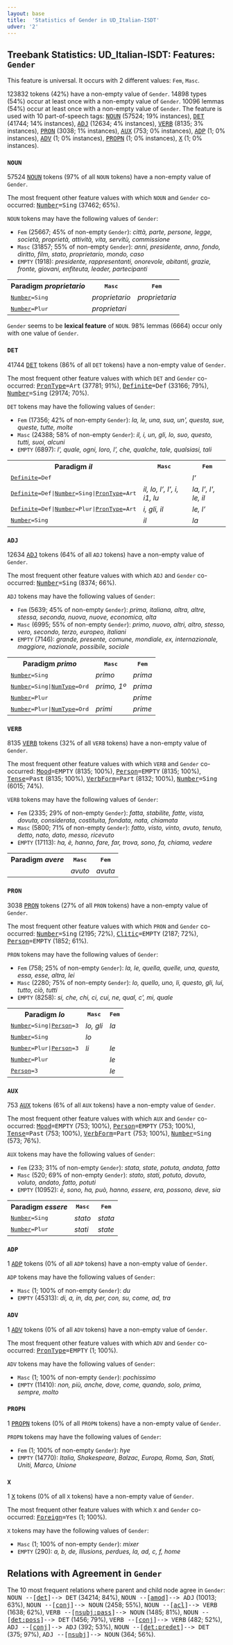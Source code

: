 ```yaml
---
layout: base
title:  'Statistics of Gender in UD_Italian-ISDT'
udver: '2'
---
```


## Treebank Statistics: UD_Italian-ISDT: Features: `Gender`

This feature is universal.
It occurs with 2 different values: `Fem`, `Masc`.

123832 tokens (42%) have a non-empty value of `Gender`.
14898 types (54%) occur at least once with a non-empty value of `Gender`.
10096 lemmas (54%) occur at least once with a non-empty value of `Gender`.
The feature is used with 10 part-of-speech tags: <tt><a href="it_isdt-pos-NOUN.html">NOUN</a></tt> (57524; 19% instances), <tt><a href="it_isdt-pos-DET.html">DET</a></tt> (41744; 14% instances), <tt><a href="it_isdt-pos-ADJ.html">ADJ</a></tt> (12634; 4% instances), <tt><a href="it_isdt-pos-VERB.html">VERB</a></tt> (8135; 3% instances), <tt><a href="it_isdt-pos-PRON.html">PRON</a></tt> (3038; 1% instances), <tt><a href="it_isdt-pos-AUX.html">AUX</a></tt> (753; 0% instances), <tt><a href="it_isdt-pos-ADP.html">ADP</a></tt> (1; 0% instances), <tt><a href="it_isdt-pos-ADV.html">ADV</a></tt> (1; 0% instances), <tt><a href="it_isdt-pos-PROPN.html">PROPN</a></tt> (1; 0% instances), <tt><a href="it_isdt-pos-X.html">X</a></tt> (1; 0% instances).

### `NOUN`

57524 <tt><a href="it_isdt-pos-NOUN.html">NOUN</a></tt> tokens (97% of all `NOUN` tokens) have a non-empty value of `Gender`.

The most frequent other feature values with which `NOUN` and `Gender` co-occurred: <tt><a href="it_isdt-feat-Number.html">Number</a></tt><tt>=Sing</tt> (37462; 65%).

`NOUN` tokens may have the following values of `Gender`:

* `Fem` (25667; 45% of non-empty `Gender`): <em>città, parte, persone, legge, società, proprietà, attività, vita, servitù, commissione</em>
* `Masc` (31857; 55% of non-empty `Gender`): <em>anni, presidente, anno, fondo, diritto, film, stato, proprietario, mondo, caso</em>
* `EMPTY` (1918): <em>presidente, rappresentanti, onorevole, abitanti, grazie, fronte, giovani, enfiteuta, leader, partecipanti</em>

<table>
  <tr><th>Paradigm <i>proprietario</i></th><th><tt>Masc</tt></th><th><tt>Fem</tt></th></tr>
  <tr><td><tt><tt><a href="it_isdt-feat-Number.html">Number</a></tt><tt>=Sing</tt></tt></td><td><em>proprietario</em></td><td><em>proprietaria</em></td></tr>
  <tr><td><tt><tt><a href="it_isdt-feat-Number.html">Number</a></tt><tt>=Plur</tt></tt></td><td><em>proprietari</em></td><td></td></tr>
</table>

`Gender` seems to be **lexical feature** of `NOUN`. 98% lemmas (6664) occur only with one value of `Gender`.

### `DET`

41744 <tt><a href="it_isdt-pos-DET.html">DET</a></tt> tokens (86% of all `DET` tokens) have a non-empty value of `Gender`.

The most frequent other feature values with which `DET` and `Gender` co-occurred: <tt><a href="it_isdt-feat-PronType.html">PronType</a></tt><tt>=Art</tt> (37781; 91%), <tt><a href="it_isdt-feat-Definite.html">Definite</a></tt><tt>=Def</tt> (33166; 79%), <tt><a href="it_isdt-feat-Number.html">Number</a></tt><tt>=Sing</tt> (29174; 70%).

`DET` tokens may have the following values of `Gender`:

* `Fem` (17356; 42% of non-empty `Gender`): <em>la, le, una, sua, un', questa, sue, queste, tutte, molte</em>
* `Masc` (24388; 58% of non-empty `Gender`): <em>il, i, un, gli, lo, suo, questo, tutti, suoi, alcuni</em>
* `EMPTY` (6897): <em>l', quale, ogni, loro, l’, che, qualche, tale, qualsiasi, tali</em>

<table>
  <tr><th>Paradigm <i>il</i></th><th><tt>Masc</tt></th><th><tt>Fem</tt></th></tr>
  <tr><td><tt><tt><a href="it_isdt-feat-Definite.html">Definite</a></tt><tt>=Def</tt></tt></td><td></td><td><em>l’</em></td></tr>
  <tr><td><tt><tt><a href="it_isdt-feat-Definite.html">Definite</a></tt><tt>=Def</tt>|<tt><a href="it_isdt-feat-Number.html">Number</a></tt><tt>=Sing</tt>|<tt><a href="it_isdt-feat-PronType.html">PronType</a></tt><tt>=Art</tt></tt></td><td><em>il, lo, l’, l', i, i1, lu</em></td><td><em>la, l’, l', le, il</em></td></tr>
  <tr><td><tt><tt><a href="it_isdt-feat-Definite.html">Definite</a></tt><tt>=Def</tt>|<tt><a href="it_isdt-feat-Number.html">Number</a></tt><tt>=Plur</tt>|<tt><a href="it_isdt-feat-PronType.html">PronType</a></tt><tt>=Art</tt></tt></td><td><em>i, gli, il</em></td><td><em>le, l’</em></td></tr>
  <tr><td><tt><tt><a href="it_isdt-feat-Number.html">Number</a></tt><tt>=Sing</tt></tt></td><td><em>il</em></td><td><em>la</em></td></tr>
</table>

### `ADJ`

12634 <tt><a href="it_isdt-pos-ADJ.html">ADJ</a></tt> tokens (64% of all `ADJ` tokens) have a non-empty value of `Gender`.

The most frequent other feature values with which `ADJ` and `Gender` co-occurred: <tt><a href="it_isdt-feat-Number.html">Number</a></tt><tt>=Sing</tt> (8374; 66%).

`ADJ` tokens may have the following values of `Gender`:

* `Fem` (5639; 45% of non-empty `Gender`): <em>prima, italiana, altra, altre, stessa, seconda, nuova, nuove, economica, alta</em>
* `Masc` (6995; 55% of non-empty `Gender`): <em>primo, nuovo, altri, altro, stesso, vero, secondo, terzo, europeo, italiani</em>
* `EMPTY` (7146): <em>grande, presente, comune, mondiale, ex, internazionale, maggiore, nazionale, possibile, sociale</em>

<table>
  <tr><th>Paradigm <i>primo</i></th><th><tt>Masc</tt></th><th><tt>Fem</tt></th></tr>
  <tr><td><tt><tt><a href="it_isdt-feat-Number.html">Number</a></tt><tt>=Sing</tt></tt></td><td><em>primo</em></td><td><em>prima</em></td></tr>
  <tr><td><tt><tt><a href="it_isdt-feat-Number.html">Number</a></tt><tt>=Sing</tt>|<tt><a href="it_isdt-feat-NumType.html">NumType</a></tt><tt>=Ord</tt></tt></td><td><em>primo, 1º</em></td><td><em>prima</em></td></tr>
  <tr><td><tt><tt><a href="it_isdt-feat-Number.html">Number</a></tt><tt>=Plur</tt></tt></td><td></td><td><em>prime</em></td></tr>
  <tr><td><tt><tt><a href="it_isdt-feat-Number.html">Number</a></tt><tt>=Plur</tt>|<tt><a href="it_isdt-feat-NumType.html">NumType</a></tt><tt>=Ord</tt></tt></td><td><em>primi</em></td><td><em>prime</em></td></tr>
</table>

### `VERB`

8135 <tt><a href="it_isdt-pos-VERB.html">VERB</a></tt> tokens (32% of all `VERB` tokens) have a non-empty value of `Gender`.

The most frequent other feature values with which `VERB` and `Gender` co-occurred: <tt><a href="it_isdt-feat-Mood.html">Mood</a></tt><tt>=EMPTY</tt> (8135; 100%), <tt><a href="it_isdt-feat-Person.html">Person</a></tt><tt>=EMPTY</tt> (8135; 100%), <tt><a href="it_isdt-feat-Tense.html">Tense</a></tt><tt>=Past</tt> (8135; 100%), <tt><a href="it_isdt-feat-VerbForm.html">VerbForm</a></tt><tt>=Part</tt> (8132; 100%), <tt><a href="it_isdt-feat-Number.html">Number</a></tt><tt>=Sing</tt> (6015; 74%).

`VERB` tokens may have the following values of `Gender`:

* `Fem` (2335; 29% of non-empty `Gender`): <em>fatta, stabilite, fatte, vista, dovuta, considerata, costituita, fondata, nata, chiamata</em>
* `Masc` (5800; 71% of non-empty `Gender`): <em>fatto, visto, vinto, avuto, tenuto, detto, nato, dato, messo, ricevuto</em>
* `EMPTY` (17113): <em>ha, è, hanno, fare, far, trova, sono, fa, chiama, vedere</em>

<table>
  <tr><th>Paradigm <i>avere</i></th><th><tt>Masc</tt></th><th><tt>Fem</tt></th></tr>
  <tr><td><tt></tt></td><td><em>avuto</em></td><td><em>avuta</em></td></tr>
</table>

### `PRON`

3038 <tt><a href="it_isdt-pos-PRON.html">PRON</a></tt> tokens (27% of all `PRON` tokens) have a non-empty value of `Gender`.

The most frequent other feature values with which `PRON` and `Gender` co-occurred: <tt><a href="it_isdt-feat-Number.html">Number</a></tt><tt>=Sing</tt> (2195; 72%), <tt><a href="it_isdt-feat-Clitic.html">Clitic</a></tt><tt>=EMPTY</tt> (2187; 72%), <tt><a href="it_isdt-feat-Person.html">Person</a></tt><tt>=EMPTY</tt> (1852; 61%).

`PRON` tokens may have the following values of `Gender`:

* `Fem` (758; 25% of non-empty `Gender`): <em>la, le, quella, quelle, una, questa, essa, esse, altra, lei</em>
* `Masc` (2280; 75% of non-empty `Gender`): <em>lo, quello, uno, li, questo, gli, lui, tutto, ciò, tutti</em>
* `EMPTY` (8258): <em>si, che, chi, ci, cui, ne, qual, c', mi, quale</em>

<table>
  <tr><th>Paradigm <i>lo</i></th><th><tt>Masc</tt></th><th><tt>Fem</tt></th></tr>
  <tr><td><tt><tt><a href="it_isdt-feat-Number.html">Number</a></tt><tt>=Sing</tt>|<tt><a href="it_isdt-feat-Person.html">Person</a></tt><tt>=3</tt></tt></td><td><em>lo, gli</em></td><td><em>la</em></td></tr>
  <tr><td><tt><tt><a href="it_isdt-feat-Number.html">Number</a></tt><tt>=Sing</tt></tt></td><td><em>lo</em></td><td></td></tr>
  <tr><td><tt><tt><a href="it_isdt-feat-Number.html">Number</a></tt><tt>=Plur</tt>|<tt><a href="it_isdt-feat-Person.html">Person</a></tt><tt>=3</tt></tt></td><td><em>li</em></td><td><em>le</em></td></tr>
  <tr><td><tt><tt><a href="it_isdt-feat-Number.html">Number</a></tt><tt>=Plur</tt></tt></td><td></td><td><em>le</em></td></tr>
  <tr><td><tt><tt><a href="it_isdt-feat-Person.html">Person</a></tt><tt>=3</tt></tt></td><td></td><td><em>le</em></td></tr>
</table>

### `AUX`

753 <tt><a href="it_isdt-pos-AUX.html">AUX</a></tt> tokens (6% of all `AUX` tokens) have a non-empty value of `Gender`.

The most frequent other feature values with which `AUX` and `Gender` co-occurred: <tt><a href="it_isdt-feat-Mood.html">Mood</a></tt><tt>=EMPTY</tt> (753; 100%), <tt><a href="it_isdt-feat-Person.html">Person</a></tt><tt>=EMPTY</tt> (753; 100%), <tt><a href="it_isdt-feat-Tense.html">Tense</a></tt><tt>=Past</tt> (753; 100%), <tt><a href="it_isdt-feat-VerbForm.html">VerbForm</a></tt><tt>=Part</tt> (753; 100%), <tt><a href="it_isdt-feat-Number.html">Number</a></tt><tt>=Sing</tt> (573; 76%).

`AUX` tokens may have the following values of `Gender`:

* `Fem` (233; 31% of non-empty `Gender`): <em>stata, state, potuta, andata, fatta</em>
* `Masc` (520; 69% of non-empty `Gender`): <em>stato, stati, potuto, dovuto, voluto, andato, fatto, potuti</em>
* `EMPTY` (10952): <em>è, sono, ha, può, hanno, essere, era, possono, deve, sia</em>

<table>
  <tr><th>Paradigm <i>essere</i></th><th><tt>Masc</tt></th><th><tt>Fem</tt></th></tr>
  <tr><td><tt><tt><a href="it_isdt-feat-Number.html">Number</a></tt><tt>=Sing</tt></tt></td><td><em>stato</em></td><td><em>stata</em></td></tr>
  <tr><td><tt><tt><a href="it_isdt-feat-Number.html">Number</a></tt><tt>=Plur</tt></tt></td><td><em>stati</em></td><td><em>state</em></td></tr>
</table>

### `ADP`

1 <tt><a href="it_isdt-pos-ADP.html">ADP</a></tt> tokens (0% of all `ADP` tokens) have a non-empty value of `Gender`.

`ADP` tokens may have the following values of `Gender`:

* `Masc` (1; 100% of non-empty `Gender`): <em>du</em>
* `EMPTY` (45313): <em>di, a, in, da, per, con, su, come, ad, tra</em>

### `ADV`

1 <tt><a href="it_isdt-pos-ADV.html">ADV</a></tt> tokens (0% of all `ADV` tokens) have a non-empty value of `Gender`.

The most frequent other feature values with which `ADV` and `Gender` co-occurred: <tt><a href="it_isdt-feat-PronType.html">PronType</a></tt><tt>=EMPTY</tt> (1; 100%).

`ADV` tokens may have the following values of `Gender`:

* `Masc` (1; 100% of non-empty `Gender`): <em>pochissimo</em>
* `EMPTY` (11410): <em>non, più, anche, dove, come, quando, solo, prima, sempre, molto</em>

### `PROPN`

1 <tt><a href="it_isdt-pos-PROPN.html">PROPN</a></tt> tokens (0% of all `PROPN` tokens) have a non-empty value of `Gender`.

`PROPN` tokens may have the following values of `Gender`:

* `Fem` (1; 100% of non-empty `Gender`): <em>hye</em>
* `EMPTY` (14770): <em>Italia, Shakespeare, Balzac, Europa, Roma, San, Stati, Uniti, Marco, Unione</em>

### `X`

1 <tt><a href="it_isdt-pos-X.html">X</a></tt> tokens (0% of all `X` tokens) have a non-empty value of `Gender`.

The most frequent other feature values with which `X` and `Gender` co-occurred: <tt><a href="it_isdt-feat-Foreign.html">Foreign</a></tt><tt>=Yes</tt> (1; 100%).

`X` tokens may have the following values of `Gender`:

* `Masc` (1; 100% of non-empty `Gender`): <em>mixer</em>
* `EMPTY` (290): <em>a, b, de, Illusions, perdues, la, ad, c, f, home</em>

## Relations with Agreement in `Gender`

The 10 most frequent relations where parent and child node agree in `Gender`:
<tt>NOUN --[<tt><a href="it_isdt-dep-det.html">det</a></tt>]--> DET</tt> (34214; 84%),
<tt>NOUN --[<tt><a href="it_isdt-dep-amod.html">amod</a></tt>]--> ADJ</tt> (10013; 63%),
<tt>NOUN --[<tt><a href="it_isdt-dep-conj.html">conj</a></tt>]--> NOUN</tt> (2458; 55%),
<tt>NOUN --[<tt><a href="it_isdt-dep-acl.html">acl</a></tt>]--> VERB</tt> (1638; 62%),
<tt>VERB --[<tt><a href="it_isdt-dep-nsubj-pass.html">nsubj:pass</a></tt>]--> NOUN</tt> (1485; 81%),
<tt>NOUN --[<tt><a href="it_isdt-dep-det-poss.html">det:poss</a></tt>]--> DET</tt> (1456; 79%),
<tt>VERB --[<tt><a href="it_isdt-dep-conj.html">conj</a></tt>]--> VERB</tt> (482; 52%),
<tt>ADJ --[<tt><a href="it_isdt-dep-conj.html">conj</a></tt>]--> ADJ</tt> (392; 53%),
<tt>NOUN --[<tt><a href="it_isdt-dep-det-predet.html">det:predet</a></tt>]--> DET</tt> (375; 97%),
<tt>ADJ --[<tt><a href="it_isdt-dep-nsubj.html">nsubj</a></tt>]--> NOUN</tt> (364; 56%).


